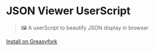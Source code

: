 # JSON Viewer UserScript

> 🖼️ A userScript to beautify JSON display in browser

[Install on Greasyfork](https://greasyfork.org/en/scripts/472251-json-viewer)
